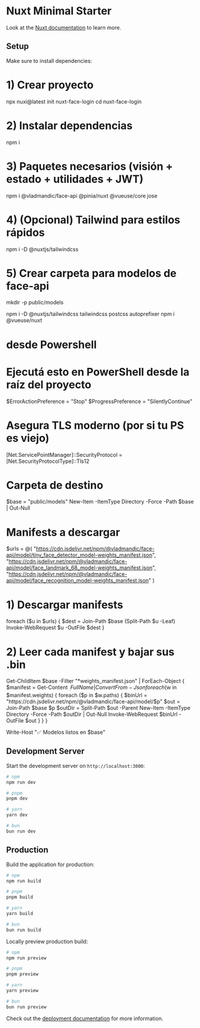 # Nuxt Minimal Starter

Look at the [Nuxt documentation](https://nuxt.com/docs/getting-started/introduction) to learn more.

## Setup

Make sure to install dependencies:

# 1) Crear proyecto
npx nuxi@latest init nuxt-face-login
cd nuxt-face-login

# 2) Instalar dependencias
npm i

# 3) Paquetes necesarios (visión + estado + utilidades + JWT)
npm i @vladmandic/face-api @pinia/nuxt @vueuse/core jose

# 4) (Opcional) Tailwind para estilos rápidos
npm i -D @nuxtjs/tailwindcss

# 5) Crear carpeta para modelos de face-api
mkdir -p public/models

npm i -D @nuxtjs/tailwindcss tailwindcss postcss autoprefixer
npm i @vueuse/nuxt

# desde Powershell
# Ejecutá esto en PowerShell desde la raíz del proyecto
$ErrorActionPreference = "Stop"
$ProgressPreference = "SilentlyContinue"

# Asegura TLS moderno (por si tu PS es viejo)
[Net.ServicePointManager]::SecurityProtocol = [Net.SecurityProtocolType]::Tls12

# Carpeta de destino
$base = "public/models"
New-Item -ItemType Directory -Force -Path $base | Out-Null

# Manifests a descargar
$urls = @(
  "https://cdn.jsdelivr.net/npm/@vladmandic/face-api/model/tiny_face_detector_model-weights_manifest.json",
  "https://cdn.jsdelivr.net/npm/@vladmandic/face-api/model/face_landmark_68_model-weights_manifest.json",
  "https://cdn.jsdelivr.net/npm/@vladmandic/face-api/model/face_recognition_model-weights_manifest.json"
)

# 1) Descargar manifests
foreach ($u in $urls) {
  $dest = Join-Path $base (Split-Path $u -Leaf)
  Invoke-WebRequest $u -OutFile $dest
}

# 2) Leer cada manifest y bajar sus .bin
Get-ChildItem $base -Filter "*weights_manifest.json" | ForEach-Object {
  $manifest = Get-Content $_.FullName | ConvertFrom-Json
  foreach ($w in $manifest.weights) {
    foreach ($p in $w.paths) {
      $binUrl = "https://cdn.jsdelivr.net/npm/@vladmandic/face-api/model/$p"
      $out = Join-Path $base $p
      $outDir = Split-Path $out -Parent
      New-Item -ItemType Directory -Force -Path $outDir | Out-Null
      Invoke-WebRequest $binUrl -OutFile $out
    }
  }
}

Write-Host "✅ Modelos listos en $base"

## Development Server

Start the development server on `http://localhost:3000`:

```bash
# npm
npm run dev

# pnpm
pnpm dev

# yarn
yarn dev

# bun
bun run dev
```

## Production

Build the application for production:

```bash
# npm
npm run build

# pnpm
pnpm build

# yarn
yarn build

# bun
bun run build
```

Locally preview production build:

```bash
# npm
npm run preview

# pnpm
pnpm preview

# yarn
yarn preview

# bun
bun run preview
```

Check out the [deployment documentation](https://nuxt.com/docs/getting-started/deployment) for more information.

